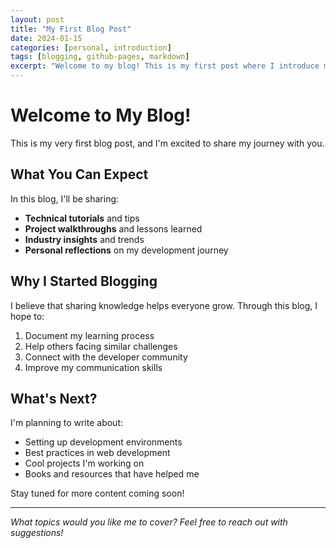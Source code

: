 ```yaml
---
layout: post
title: "My First Blog Post"
date: 2024-01-15
categories: [personal, introduction]
tags: [blogging, github-pages, markdown]
excerpt: "Welcome to my blog! This is my first post where I introduce myself and share what you can expect from this space."
---
```


# Welcome to My Blog!

This is my very first blog post, and I'm excited to share my journey with you.

## What You Can Expect

In this blog, I'll be sharing:

- **Technical tutorials** and tips
- **Project walkthroughs** and lessons learned
- **Industry insights** and trends
- **Personal reflections** on my development journey

## Why I Started Blogging

I believe that sharing knowledge helps everyone grow. Through this blog, I hope to:

1. Document my learning process
2. Help others facing similar challenges  
3. Connect with the developer community
4. Improve my communication skills

## What's Next?

I'm planning to write about:

- Setting up development environments
- Best practices in web development
- Cool projects I'm working on
- Books and resources that have helped me

Stay tuned for more content coming soon!

---

*What topics would you like me to cover? Feel free to reach out with suggestions!*
